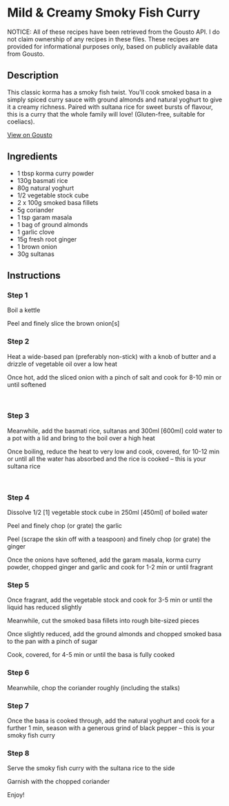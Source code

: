 # Mild & Creamy Smoky Fish Curry

NOTICE: All of these recipes have been retrieved from the Gousto API. I do not claim ownership of any recipes in these files. These recipes are provided for informational purposes only, based on publicly available data from Gousto.

## Description

This classic korma has a smoky fish twist. You'll cook smoked basa in a simply spiced curry sauce with ground almonds and natural yoghurt to give it a creamy richness. Paired with sultana rice for sweet bursts of flavour, this is a curry that the whole family will love! (Gluten-free, suitable for coeliacs).

[View on Gousto](https://www.gousto.co.uk/recipes/cookbook/mild-creamy-smoky-fish-curry)

## Ingredients

- 1 tbsp korma curry powder
- 130g basmati rice
- 80g natural yoghurt
- 1/2 vegetable stock cube
- 2 x 100g smoked basa fillets
- 5g coriander
- 1 tsp garam masala
- 1 bag of ground almonds
- 1 garlic clove
- 15g fresh root ginger
- 1 brown onion
- 30g sultanas

## Instructions


### Step 1

Boil a kettle


Peel and finely slice the brown onion<span class="text-danger">[s]</span>


### Step 2

Heat a wide-based pan (preferably non-stick)&nbsp;with a knob of butter and a drizzle of vegetable oil over a low heat


Once hot, add the sliced onion with a pinch of salt and cook for 8-10 min or until softened


&nbsp;


### Step 3

Meanwhile, add the basmati rice, sultanas and 300ml <span class="text-danger">[600ml]</span> cold water to a pot with a lid and bring to the boil over a high heat


Once boiling, reduce the heat to very low and cook, covered, for 10-12 min or until all the water has absorbed and the rice is cooked &ndash; this is your sultana rice


&nbsp;


### Step 4

Dissolve&nbsp;1/2 <span class="text-danger">[1]</span>&nbsp;vegetable stock cube in 250ml <span class="text-danger">[450ml]</span> of boiled water


Peel and finely chop (or grate) the garlic


Peel (scrape the skin off with a teaspoon) and finely chop (or grate) the ginger


Once the onions have softened, add the garam masala, korma curry powder, chopped ginger and garlic&nbsp;and cook for 1-2 min or until fragrant


### Step 5

Once fragrant, add the vegetable stock and cook for 3-5 min or until the liquid has reduced slightly


Meanwhile, cut the smoked basa fillets into rough bite-sized pieces&nbsp;


Once slightly reduced, add the ground almonds and chopped smoked basa to the pan with a pinch of sugar


Cook, covered, for 4-5 min or until the basa is fully cooked&nbsp;


### Step 6

Meanwhile, chop the coriander&nbsp;roughly (including the stalks)


### Step 7

Once the basa is cooked through,&nbsp;add the natural&nbsp;yoghurt and cook for a further 1 min, season with a generous grind of black pepper&nbsp;&ndash; this is your smoky&nbsp;fish curry

### Step 8

Serve the smoky fish curry with the&nbsp;sultana rice to the side


Garnish with the chopped&nbsp;coriander


Enjoy!

